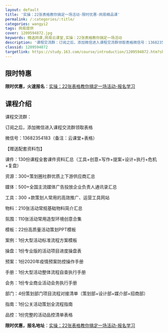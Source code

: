 ```yaml
---
layout: default
title: '实操：22张表格教你搞定一场活动-限时优惠-网易精品课'
permalink: /:categories/:title/
categories: wangyi2
tags: 网易提供
cover: 1209594872.jpg
keywords: 精选网课,网易云课堂,实操：22张表格教你搞定一场活动
description: '课程交流群：订阅之后，添加微信进入课程交流群领取表格微信号：13682354183（备注：云课堂+表格）【赠送配套资料包'
classid: 1209594872
targetlink: https://study.163.com/course/introduction/1209594872.htm?share=1&shareId=1025206652&utm_campaign=share&utm_medium=iphoneShare&utm_source=&utm_u=1025206652
---
```


## 限时特惠

**限时优惠，火速报名**：[实操：22张表格教你搞定一场活动-报名学习](https://study.163.com/course/introduction/1209594872.htm?share=1&shareId=1025206652&utm_campaign=share&utm_medium=iphoneShare&utm_source=&utm_u=1025206652)

## 课程介绍

课程交流群：

订阅之后，添加微信进入课程交流群领取表格

微信号：13682354183（备注：云课堂+表格）

【赠送配套资料包】

课件：130份课程全套课件资料汇总（工具+创意+写作+提案+设计+执行+危机+复盘）

资源：300+策划圈社群优质上下游供应商汇总

媒体：500+全国主流媒体广告投放企业负责人通讯录汇总

工具：300 +款策划人常用的高效推广、运营工具网站

物料：210张活动常规基础物料简介汇总

氛围：110张活动常用造型环境创意合集

模板：22份高质量活动策划PPT模板

案例：1份大型活动标准流程方案模板

操盘：1份专业版的活动项目进度操盘表

预案：1份2020年疫情预案防控操作手册

手册：1份大型活动整体流程自查执行手册

会务：1份专业商业活动会务执行手册

部门：4份策划部门项目流程对接清单（策划部+设计部+媒介部+招商部）

指南：1份公关活动策划全流程指南

品控：1份完整的活动品控清单表格

**限时优惠，报名地址**：[实操：22张表格教你搞定一场活动-报名学习](https://study.163.com/course/introduction/1209594872.htm?share=1&shareId=1025206652&utm_campaign=share&utm_medium=iphoneShare&utm_source=&utm_u=1025206652)

